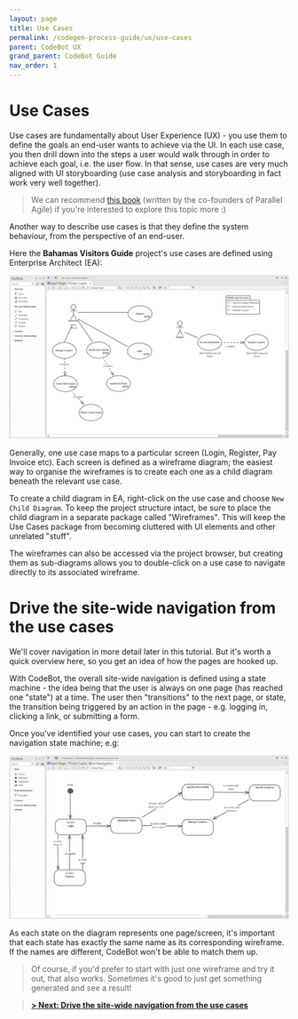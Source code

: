 ```yaml
---
layout: page
title: Use Cases
permalink: /codegen-process-guide/ux/use-cases
parent: CodeBot UX
grand_parent: CodeBot Guide
nav_order: 1
---
```


# Use Cases

Use cases are fundamentally about User Experience (UX) - you use them to define the goals an end-user wants to achieve via the UI. In each use case, you then drill down into the steps a user would walk through in order to achieve each goal, i.e. the user flow. In that sense, use cases are very much aligned with UI storyboarding (use case analysis and storyboarding in fact work very well together).

> We can recommend [this book](https://www.amazon.com/Use-Case-Driven-Object-Modeling/dp/1430243058) (written by the co-founders of Parallel Agile) if you're interested to explore this topic more :)


Another way to describe use cases is that they define the system behaviour, from the perspective of an end-user.

Here the **Bahamas Visitors Guide** project's use cases are defined using Enterprise Architect (EA):

![Defining the use cases in EA](../../images/lba/use-cases-in-ea.png "Defining the use cases in EA")

Generally, one use case maps to a particular screen (Login, Register, Pay Invoice etc). Each screen is defined as a wireframe diagram; the easiest way to organise the wireframes is to create each one as a child diagram beneath the relevant use case.

To create a child diagram in EA, right-click on the use case and choose `New Child Diagram`. To keep the project structure intact, be sure to place the child diagram in a separate package called "Wireframes". This will keep the Use Cases package from becoming cluttered with UI elements and other unrelated "stuff".

The wireframes can also be accessed via the project browser, but creating them as sub-diagrams allows you to double-click on a use case to navigate directly to its associated wireframe.


# Drive the site-wide navigation from the use cases

We'll cover navigation in more detail later in this tutorial. But it's worth a quick overview here, so you get an idea of how the pages are hooked up.

With CodeBot, the overall site-wide navigation is defined using a state machine - the idea being that the user is always on one page (has reached one "state") at a time. The user then "transitions" to the next page, or state, the transition being triggered by an action in the page - e.g. logging in, clicking a link, or submitting a form.

Once you've identified your use cases, you can start to create the navigation state machine; e.g:

![Navigation state machine](../../images/lba/navigation-state-machine.png "Navigation state machine")

As each state on the diagram represents one page/screen, it's important that each state has exactly the same name as its corresponding wireframe. If the names are different, CodeBot won't be able to match them up.

> Of course, if you'd prefer to start with just one wireframe and try it out, that also works. Sometimes it's good to just get something generated and see a result!


> **[> Next: Drive the site-wide navigation from the use cases](navigation)**
